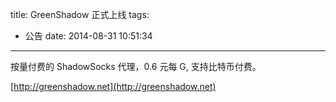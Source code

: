 title: GreenShadow 正式上线
tags:
  - 公告
date: 2014-08-31 10:51:34
---

按量付费的 ShadowSocks 代理，0.6 元每 G, 支持比特币付费。

[http://greenshadow.net](http://greenshadow.net)